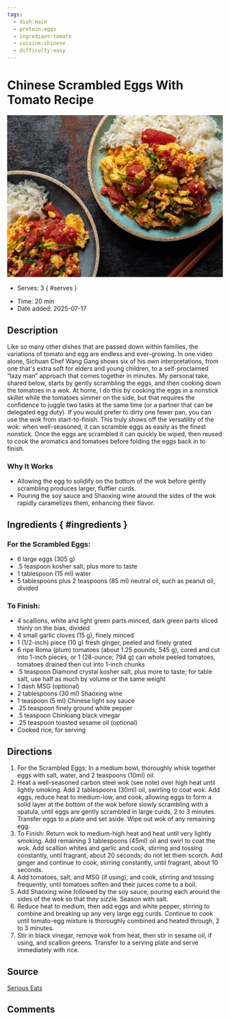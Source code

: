 ```yaml
---
tags:
  - dish:main
  - protein:eggs
  - ingredient:tomato
  - cuisine:chinese
  - difficulty:easy
---
```

<!-- Tags can have colon, but no space around it -->

# Chinese Scrambled Eggs With Tomato Recipe

![Recipe picture](../images/20220228-tomato-egg-vicky-wasik-37-6b5330fb0fbb40dc9a356ba2635738b9.jpg)

<!-- Serves has to be a single number, no dashes, but text is allowed after the
number (e.g., 24 cookies) -->
- Serves: 3
{ #serves }
<!-- Time is not parsed, so anything can be input here, and additional
values can be added (e.g., "active time", "cooking time", etc) -->
- Time: 20 min
- Date added: 2025-07-17

## Description
Like so many other dishes that are passed down within families, the variations of tomato and egg are endless and ever-growing. In one video alone, Sichuan Chef Wang Gang shows six of his own interpretations, from one that's extra soft for elders and young children, to a self-proclaimed “lazy man” approach that comes together in minutes. My personal take, shared below, starts by gently scrambling the eggs, and then cooking down the tomatoes in a wok. At home, I do this by cooking the eggs in a nonstick skillet while the tomatoes simmer on the side, but that requires the confidence to juggle two tasks at the same time (or a partner that can be delegated egg duty). If you would prefer to dirty one fewer pan, you can use the wok from start-to-finish. This truly shows off the versatility of the wok: when well-seasoned, it can scramble eggs as easily as the finest nonstick. Once the eggs are scrambled it can quickly be wiped, then reused to cook the aromatics and tomatoes before folding the eggs back in to finish. 

### Why It Works
- Allowing the egg to solidify on the bottom of the wok before gently scrambling produces larger, fluffier curds.
- Pouring the soy sauce and Shaoxing wine around the sides of the wok rapidly caramelizes them, enhancing their flavor.

## Ingredients { #ingredients }

<!-- Decimals are allowed, fractions are not. For ranges, use only a single dash
and no spaces between the numbers. -->

### For the Scrambled Eggs:
- 6 large eggs (305 g)
- .5 teaspoon kosher salt, plus more to taste
- 1 tablespoon (15 ml) water
- 5 tablespoons plus 2 teaspoons (85 ml) neutral oil, such as peanut oil, divided 

### To Finish:
- 4 scallions, white and light green parts minced, dark green parts sliced thinly on the bias, divided
- 4 small garlic cloves (15 g), finely minced
- 1 (1/2-inch) piece (10 g) fresh ginger, peeled and finely grated
- 6 ripe Roma (plum) tomatoes (about 1.25 pounds; 545 g), cored and cut into 1-inch pieces, or 1 (28-ounce; 794 g) can whole peeled tomatoes, tomatoes drained then cut into 1-inch chunks
- .5 teaspoon Diamond crystal kosher salt, plus more to taste; for table salt, use half as much by volume or the same weight 
- 1 dash MSG (optional)
- 2 tablespoons (30 ml) Shaoxing wine
- 1 teaspoon (5 ml) Chinese light soy sauce 
- .25 teaspoon finely ground white pepper
- .5 teaspoon Chinkiang black vinegar
- .25 teaspoon toasted sesame oil (optional)
- Cooked rice, for serving

## Directions

<!-- If you have a direction that refers to a number of some ingredient, wrap
the number in asterisks and add `{.ingredient-num}` afterwards. For example,
write `Add 2 Tbsp oil to pan` as `Add *2*{.ingredient-num} to pan`. This allows
us to properly change the number when changing the serves value. -->

1. For the Scrambled Eggs: In a medium bowl, thoroughly whisk together eggs with salt, water, and 2 teaspoons (10ml) oil.
2. Heat a well-seasoned carbon steel wok (see note) over high heat until lightly smoking. Add 2 tablespoons (30ml) oil, swirling to coat wok. Add eggs, reduce heat to medium-low, and cook, allowing eggs to form a solid layer at the bottom of the wok before slowly scrambling with a spatula, until eggs are gently scrambled in large curds, 2 to 3 minutes. Transfer eggs to a plate and set aside. Wipe out wok of any remaining egg.
3. To Finish: Return wok to medium-high heat and heat until very lightly smoking. Add remaining 3 tablespoons (45ml) oil and swirl to coat the wok. Add scallion whites and garlic and cook, stirring and tossing constantly, until fragrant, about 20 seconds; do not let them scorch. Add ginger and continue to cook, stirring constantly, until fragrant, about 10 seconds.
4. Add tomatoes, salt, and MSG (if using), and cook, stirring and tossing frequently, until tomatoes soften and their juices come to a boil.
5. Add Shaoxing wine followed by the soy sauce, pouring each around the sides of the wok so that they sizzle. Season with salt.
6. Reduce heat to medium, then add eggs and white pepper, stirring to combine and breaking up any very large egg curds. Continue to cook until tomato-egg mixture is thoroughly combined and heated through, 2 to 3 minutes.
7. Stir in black vinegar, remove wok from heat, then stir in sesame oil, if using, and scallion greens. Transfer to a serving plate and serve immediately with rice. 

## Source

[Serious Eats](https://www.seriouseats.com/chinese-tomato-scrambled-egg-recipe-5218069)

## Comments
